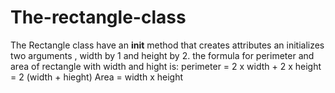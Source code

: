 # The-rectangle-class

The Rectangle class have an __init__ method that creates attributes an initializes two arguments , width by 1 and height by 2. 
the formula for perimeter and area of rectangle with width and hight is:
    perimeter = 2 x width + 2 x height = 2 (width +  hieght)
    Area = width x height
